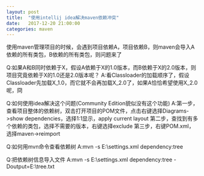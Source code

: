 ```yaml
---
layout: post
title:  "使用intellij idea解决maven依赖冲突"
date:   2017-12-20 21:00:00
categories: maven
---
```


使用maven管理项目的时候，会遇到项目依赖A，项目依赖B，则maven会导入A依赖的所有类包，B依赖的所有类包，则问题来了

Q:如果A和B同时依赖于X，假设A依赖于X的1.0版本，而B依赖于X的2.0版本，则项目究竟依赖于X的1.0还是2.0版本呢？
A:看Classloader的加载顺序了，假设Classloader先加载X_1.0，而它就不会再加载X_2.0了，如果A恰恰希望使用X_2.0呢，冏

Q:如何使用idea解决这个问题(Community Edition貌似没有这个功能)
A:第一步，查看项目整体的依赖树，双击打开项目的POM文件，点击右键选择Diagrams->show dependencies，选择1:1显示，apply current layout
  第二步，查找到有多个依赖的类包，选择不需要的版本，右键选择exclude
  第三步，右键POM.xml，选择maven->reimport
   
Q:如何用mvn命令查看依赖树
A:mvn -s E:\settings.xml dependency:tree

Q:把依赖树信息导入文件
A:mvn -s E:\settings.xml dependency:tree -Doutput=E:\tree.txt